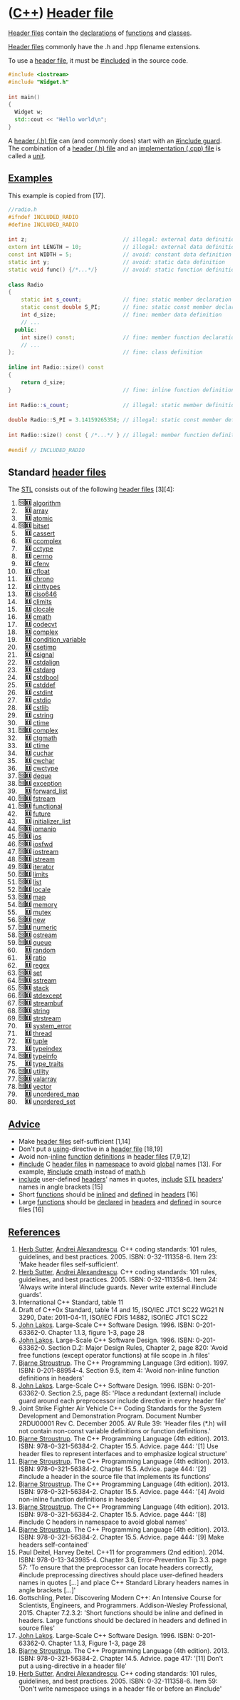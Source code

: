 # ([C++](Cpp.md)) [Header file](CppHeaderFile.md)

[Header files](CppHeaderFile.md) contain the
[declarations](CppDeclaration.md) of [functions](CppFunction.md) and
[classes](CppClass.md).

[Header files](CppHeaderFile.md) commonly have the .h and .hpp filename
extensions.

To use a [header file](CppHeaderFile.md), it must be
[\#included](CppInclude.md) in the source code.

```c++
#include <iostream>
#include "Widget.h"
 
int main()
{
  Widget w;
  std::cout << "Hello world\n";
}
```

A [header (.h) file](CppHeaderFile.md) can (and commonly does) start
with an [\#include guard](CppIncludeGuard.md). The combination of a
[header (.h) file](CppHeaderFile.md) and an [implementation (.cpp)
file](CppImplementationFile.md) is called a [unit](CppUnit.md).

## [Examples](CppExample.md)

This example is copied from [17].

```c++
//radio.h
#ifndef INCLUDED_RADIO
#define INCLUDED_RADIO

int z;                              // illegal: external data definition
extern int LENGTH = 10;             // illegal: external data definition
const int WIDTH = 5;                // avoid: constant data definition
static int y;                       // avoid: static data definition
static void func() {/*...*/}        // avoid: static function definition

class Radio
{
    static int s_count;             // fine: static member declaration
    static const double S_PI;       // fine: static const member declaration
    int d_size;                     // fine: member data definition
    // ...
  public:
    int size() const;               // fine: member function declaration
    // ...
};                                  // fine: class definition

inline int Radio::size() const
{
    return d_size;
}                                   // fine: inline function definition

int Radio::s_count;                 // illegal: static member definition

double Radio::S_PI = 3.14159265358; // illegal: static const member definition

int Radio::size() const { /*...*/ } // illegal: member function definition

#endif // INCLUDED_RADIO
```

## Standard [header files](CppHeaderFile.md)

The [STL](CppStl.md) consists out of the following [header
files](CppHeaderFile.md) \[3\]\[4\]:

1.  ![C++98](PicCpp98.png)![C++11](PicCpp11.png)
    [algorithm](CppAlgorithmH.md)
2.  ![ ](PicSpacer.png)![C++11](PicCpp11.png) [array](CppArrayH.md)
3.  ![ ](PicSpacer.png)![C++11](PicCpp11.png) [atomic](CppAtomicH.md)
4.  ![C++98](PicCpp98.png)![C++11](PicCpp11.png)
    [bitset](CppBitsetH.md)
5.  ![ ](PicSpacer.png)![C++11](PicCpp11.png) [cassert](CppCassertH.md)
6.  ![ ](PicSpacer.png)![C++11](PicCpp11.png)
    [ccomplex](CppCcomplexH.md)
7.  ![ ](PicSpacer.png)![C++11](PicCpp11.png) [cctype](CppCctypeH.md)
8.  ![ ](PicSpacer.png)![C++11](PicCpp11.png) [cerrno](CppCerrnoH.md)
9.  ![ ](PicSpacer.png)![C++11](PicCpp11.png) [cfenv](CppCfenvH.md)
10. ![ ](PicSpacer.png)![C++11](PicCpp11.png) [cfloat](CppCfloatH.md)
11. ![ ](PicSpacer.png)![C++11](PicCpp11.png) [chrono](CppChronoH.md)
12. ![ ](PicSpacer.png)![C++11](PicCpp11.png)
    [cinttypes](CppCinttypesH.md)
13. ![ ](PicSpacer.png)![C++11](PicCpp11.png) [ciso646](CppCiso646H.md)
14. ![ ](PicSpacer.png)![C++11](PicCpp11.png) [climits](CppClimitsH.md)
15. ![ ](PicSpacer.png)![C++11](PicCpp11.png) [clocale](CppClocaleH.md)
16. ![ ](PicSpacer.png)![C++11](PicCpp11.png) [cmath](CppCmathH.md)
17. ![ ](PicSpacer.png)![C++11](PicCpp11.png) [codecvt](CppCodecvtH.md)
18. ![ ](PicSpacer.png)![C++11](PicCpp11.png) [complex](CppComplexH.md)
19. ![ ](PicSpacer.png)![C++11](PicCpp11.png)
    [condition\_variable](CppCondition_variableH.md)
20. ![ ](PicSpacer.png)![C++11](PicCpp11.png) [csetjmp](CppCsetjmpH.md)
21. ![ ](PicSpacer.png)![C++11](PicCpp11.png) [csignal](CppCsignalH.md)
22. ![ ](PicSpacer.png)![C++11](PicCpp11.png)
    [cstdalign](CppCstdalignH.md)
23. ![ ](PicSpacer.png)![C++11](PicCpp11.png) [cstdarg](CppCstdargH.md)
24. ![ ](PicSpacer.png)![C++11](PicCpp11.png)
    [cstdbool](CppCstdboolH.md)
25. ![ ](PicSpacer.png)![C++11](PicCpp11.png) [cstddef](CppCstddefH.md)
26. ![ ](PicSpacer.png)![C++11](PicCpp11.png) [cstdint](CppCstdintH.md)
27. ![ ](PicSpacer.png)![C++11](PicCpp11.png) [cstdio](CppCstdioH.md)
28. ![ ](PicSpacer.png)![C++11](PicCpp11.png) [cstlib](CppCstdlibH.md)
29. ![ ](PicSpacer.png)![C++11](PicCpp11.png) [cstring](CppCstringH.md)
30. ![ ](PicSpacer.png)![C++11](PicCpp11.png) [ctime](CppCtimeH.md)
31. ![C++98](PicCpp98.png)![C++11](PicCpp11.png)
    [complex](CppComplexH.md)
32. ![ ](PicSpacer.png)![C++11](PicCpp11.png) [ctgmath](CppCtgmathH.md)
33. ![ ](PicSpacer.png)![C++11](PicCpp11.png) [ctime](CppCtimeH.md)
34. ![ ](PicSpacer.png)![C++11](PicCpp11.png) [cuchar](CppCucharH.md)
35. ![ ](PicSpacer.png)![C++11](PicCpp11.png) [cwchar](CppCwcharH.md)
36. ![ ](PicSpacer.png)![C++11](PicCpp11.png) [cwctype](CppCwctypeH.md)
37. ![C++98](PicCpp98.png)![C++11](PicCpp11.png) [deque](CppDequeH.md)
38. ![C++98](PicCpp98.png)![C++11](PicCpp11.png)
    [exception](CppExceptionH.md)
39. ![ ](PicSpacer.png)![C++11](PicCpp11.png)
    [forward\_list](CppForward_listH.md)
40. ![C++98](PicCpp98.png)![C++11](PicCpp11.png)
    [fstream](CppFstreamH.md)
41. ![C++98](PicCpp98.png)![C++11](PicCpp11.png)
    [functional](CppFunctionalH.md)
42. ![ ](PicSpacer.png)![C++11](PicCpp11.png) [future](CppFutureH.md)
43. ![ ](PicSpacer.png)![C++11](PicCpp11.png)
    [initializer\_list](CppInitializer_listH.md)
44. ![C++98](PicCpp98.png)![C++11](PicCpp11.png)
    [iomanip](CppIomanipH.md)
45. ![C++98](PicCpp98.png)![C++11](PicCpp11.png) [ios](CppIosH.md)
46. ![C++98](PicCpp98.png)![C++11](PicCpp11.png)
    [iosfwd](CppIosfwdH.md)
47. ![C++98](PicCpp98.png)![C++11](PicCpp11.png)
    [iostream](CppIostreamH.md)
48. ![C++98](PicCpp98.png)![C++11](PicCpp11.png)
    [istream](CppIstreamH.md)
49. ![C++98](PicCpp98.png)![C++11](PicCpp11.png)
    [iterator](CppIteratorH.md)
50. ![C++98](PicCpp98.png)![C++11](PicCpp11.png)
    [limits](CppLimitsH.md)
51. ![C++98](PicCpp98.png)![C++11](PicCpp11.png) [list](CppListH.md)
52. ![C++98](PicCpp98.png)![C++11](PicCpp11.png)
    [locale](CppLocaleH.md)
53. ![C++98](PicCpp98.png)![C++11](PicCpp11.png) [map](CppMapH.md)
54. ![C++98](PicCpp98.png)![C++11](PicCpp11.png)
    [memory](CppMemoryH.md)
55. ![ ](PicSpacer.png)![C++11](PicCpp11.png) [mutex](CppMutexH.md)
56. ![C++98](PicCpp98.png)![C++11](PicCpp11.png) [new](CppNewH.md)
57. ![C++98](PicCpp98.png)![C++11](PicCpp11.png)
    [numeric](CppNumericH.md)
58. ![C++98](PicCpp98.png)![C++11](PicCpp11.png)
    [ostream](CppOstreamH.md)
59. ![C++98](PicCpp98.png)![C++11](PicCpp11.png) [queue](CppQueueH.md)
60. ![ ](PicSpacer.png)![C++11](PicCpp11.png) [random](CppRandomH.md)
61. ![ ](PicSpacer.png)![C++11](PicCpp11.png) [ratio](CppRatioH.md)
62. ![ ](PicSpacer.png)![C++11](PicCpp11.png) [regex](CppRegexH.md)
63. ![C++98](PicCpp98.png)![C++11](PicCpp11.png) [set](CppSetH.md)
64. ![C++98](PicCpp98.png)![C++11](PicCpp11.png)
    [sstream](CppSstreamH.md)
65. ![C++98](PicCpp98.png)![C++11](PicCpp11.png) [stack](CppStackH.md)
66. ![C++98](PicCpp98.png)![C++11](PicCpp11.png)
    [stdexcept](CppStdexceptH.md)
67. ![C++98](PicCpp98.png)![C++11](PicCpp11.png)
    [streambuf](CppStreambufH.md)
68. ![C++98](PicCpp98.png)![C++11](PicCpp11.png)
    [string](CppStringH.md)
69. ![C++98](PicCpp98.png)![C++11](PicCpp11.png)
    [strstream](CppStrstreamH.md)
70. ![ ](PicSpacer.png)![C++11](PicCpp11.png)
    [system\_error](CppSystem_errorH.md)
71. ![ ](PicSpacer.png)![C++11](PicCpp11.png) [thread](CppThreadH.md)
72. ![ ](PicSpacer.png)![C++11](PicCpp11.png) [tuple](CppTupleH.md)
73. ![ ](PicSpacer.png)![C++11](PicCpp11.png)
    [typeindex](CppTypeindexH.md)
74. ![C++98](PicCpp98.png)![C++11](PicCpp11.png)
    [typeinfo](CppTypeinfoH.md)
75. ![ ](PicSpacer.png)![C++11](PicCpp11.png)
    [type\_traits](CppType_traitsH.md)
76. ![C++98](PicCpp98.png)![C++11](PicCpp11.png)
    [utility](CppUtilityH.md)
77. ![C++98](PicCpp98.png)![C++11](PicCpp11.png)
    [valarray](CppValarrayH.md)
78. ![C++98](PicCpp98.png)![C++11](PicCpp11.png)
    [vector](CppVectorH.md)
79. ![ ](PicSpacer.png)![C++11](PicCpp11.png)
    [unordered\_map](CppUnordered_mapH.md)
80. ![ ](PicSpacer.png)![C++11](PicCpp11.png)
    [unordered\_set](CppUnordered_setH.md)

## [Advice](CppAdvice.md)

-   Make [header files](CppHeaderFile.md) self-sufficient \[1,14\]
-   Don't put a [using](CppUsing.md)-directive in a [header file](CppHeaderFile.md) [18,19] 
-   Avoid non-[inline](CppInline.md) [function](CppFunction.md)
    [definitions](CppDefinition.md) in [header
    files](CppHeaderFile.md) \[7,9,12\]
-   [\#include](CppInclude.md) C [header files](CppHeaderFile.md) in
    [namespace](CppNamespace.md) to avoid [global](CppGlobal.md)
    names \[13\]. For example, [\#include](CppInclude.md)
    [cmath](CppCmathH.md) instead of [math.h](CppMathH.md)
-   [include](CppInclude.md) user-defined [headers](CppHeaderFile.md)'
    names in quotes, [include](CppInclude.md) [STL](CppStl.md)
    [headers](CppHeaderFile.md)' names in angle brackets \[15\]
-   Short [functions](CppFunction.md) should be [inlined](CppInline.md) and [defined](CppDefinition.md) in [headers](CppHeaderFile.md) [16]
-   Large [functions](CppFunction.md) should be [declared](CppDeclaration.md) in [headers](CppHeaderFiel.md) and [defined](CppDefinition.md) in source files [16]

## [References](CppReferences.md)

1.  [Herb Sutter](CppHerbSutter.md), [Andrei
    Alexandrescu](CppAndreiAlexandrescu.md). C++ coding standards: 101
    rules, guidelines, and best practices. 2005. ISBN: 0-32-111358-6.
    Item 23: 'Make header files self-sufficient'.
2.  [Herb Sutter](CppHerbSutter.md), [Andrei
    Alexandrescu](CppAndreiAlexandrescu.md). C++ coding standards: 101
    rules, guidelines, and best practices. 2005. ISBN: 0-32-111358-6.
    Item 24: 'Always write interal \#include guards. Never write
    external \#include guards'.
3.  International C++ Standard, table 11
4.  Draft of C++0x Standard, table 14 and 15, ISO/IEC JTC1 SC22 WG21 N 3290, Date: 2011-04-11, ISO/IEC FDIS 14882, ISO/IEC JTC1 SC22
5.  [John Lakos](CppJohnLakos.md). Large-Scale C++ Software Design. 1996. ISBN: 0-201-63362-0. 
    Chapter 1.1.3, figure 1-3, page 28
6.  [John Lakos](CppJohnLakos.md). Large-Scale C++ Software Design. 1996. ISBN: 0-201-63362-0. 
    Section D.2: Major Design Rules, Chapter 2, page 820: 'Avoid free functions (except operator functions) at
    file scope in .h files'
7.  [Bjarne Stroustrup](CppBjarneStroustrup.md). The C++ Programming
    Language (3rd edition). 1997. ISBN: 0-201-88954-4. Section 9.5, 
    item 4: 'Avoid non-inline function definitions in headers'
8.  [John Lakos](CppJohnLakos.md). Large-Scale C++ Software Design. 1996. ISBN: 0-201-63362-0. 
     Section 2.5, page 85: 'Place a
    redundant (external) include guard around each preprocessor include
    directive in every header file'
9.  Joint Strike Fighter Air Vehicle C++ Coding Standards for the System
    Development and Demonstration Program. Document Number 2RDU00001
    Rev C. December 2005. AV Rule 39: 'Header files (\*.h) will not
    contain non-const variable definitions or function definitions.'
10. [Bjarne Stroustrup](CppBjarneStroustrup.md). The C++ Programming
    Language (4th edition). 2013. ISBN: 978-0-321-56384-2. Chapter 15.5.
    Advice. page 444: '\[1\] Use header files to represent interfaces
    and to emphasize logical structure'
11. [Bjarne Stroustrup](CppBjarneStroustrup.md). The C++ Programming
    Language (4th edition). 2013. ISBN: 978-0-321-56384-2. Chapter 15.5.
    Advice. page 444: '\[2\] \#include a header in the source file that
    implements its functions'
12. [Bjarne Stroustrup](CppBjarneStroustrup.md). The C++ Programming
    Language (4th edition). 2013. ISBN: 978-0-321-56384-2. Chapter 15.5.
    Advice. page 444: '\[4\] Avoid non-inline function definitions in
    headers'
13. [Bjarne Stroustrup](CppBjarneStroustrup.md). The C++ Programming
    Language (4th edition). 2013. ISBN: 978-0-321-56384-2. Chapter 15.5.
    Advice. page 444: '\[8\] \#include C headers in namespace to avoid
    global names'
14. [Bjarne Stroustrup](CppBjarneStroustrup.md). The C++ Programming
    Language (4th edition). 2013. ISBN: 978-0-321-56384-2. Chapter 15.5.
    Advice. page 444: '\[9\] Make headers self-contained'
15. Paul Deitel, Harvey Deitel. C++11 for programmers (2nd edition). 2014. ISBN: 978-0-13-343985-4. 
    Chapter 3.6, Error-Prevention
    Tip 3.3. page 57: 'To ensure that the preprocessor can locate
    headers correctly, \#include preprocessing directives should place
    user-defined headers names in quotes \[...\] and place C++ Standard
    Library headers names in angle brackets \[...\]'
16. Gottschling, Peter. Discovering Modern C++: An Intensive Course for Scientists, Engineers, and Programmers. Addison-Wesley Professional, 2015.
    Chapter 7.2.3.2: 'Short functions should be inline and defined in headers. Large functions should be declared in headers and defined in source files'
17. [John Lakos](CppJohnLakos.md). Large-Scale C++ Software Design. 1996. ISBN: 0-201-63362-0. 
    Chapter 1.1.3, Figure 1-3, page 28
18. [Bjarne Stroustrup](CppBjarneStroustrup.md). The C++ Programming
    Language (4th edition). 2013. ISBN: 978-0-321-56384-2. Chapter 14.5.
    Advice. page 417: '\[11\] Don't put a using-directive in a header
    file'
19. [Herb Sutter](CppHerbSutter.md), [Andrei
    Alexandrescu](CppAndreiAlexandrescu.md). C++ coding standards: 101
    rules, guidelines, and best practices. 2005. ISBN: 0-32-111358-6.
    Item 59: 'Don't write namespace usings in a header file or before an #include'
